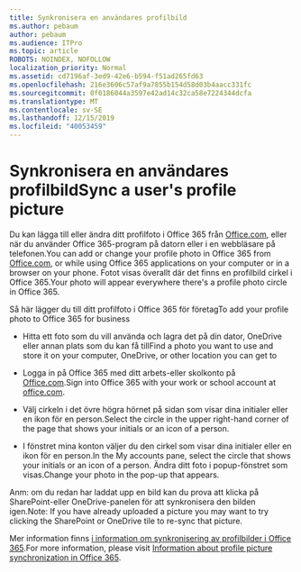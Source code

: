 ```yaml
---
title: Synkronisera en användares profilbild
ms.author: pebaum
author: pebaum
ms.audience: ITPro
ms.topic: article
ROBOTS: NOINDEX, NOFOLLOW
localization_priority: Normal
ms.assetid: cd7196af-3ed9-42e6-b594-f51ad265fd63
ms.openlocfilehash: 216e3606c57af9a7855b154d58d03b4aacc331fc
ms.sourcegitcommit: 0f0186044a3597e42ad14c32ca58e7224344dcfa
ms.translationtype: MT
ms.contentlocale: sv-SE
ms.lasthandoff: 12/15/2019
ms.locfileid: "40053459"
---
```

# <a name="sync-a-users-profile-picture"></a><span data-ttu-id="db332-102">Synkronisera en användares profilbild</span><span class="sxs-lookup"><span data-stu-id="db332-102">Sync a user's profile picture</span></span>

<span data-ttu-id="db332-103">Du kan lägga till eller ändra ditt profilfoto i Office 365 från [Office.com](http://www.office.com), eller när du använder Office 365-program på datorn eller i en webbläsare på telefonen.</span><span class="sxs-lookup"><span data-stu-id="db332-103">You can add or change your profile photo in Office 365 from [Office.com](http://www.office.com), or while using Office 365 applications on your computer or in a browser on your phone.</span></span> <span data-ttu-id="db332-104">Fotot visas överallt där det finns en profilbild cirkel i Office 365.</span><span class="sxs-lookup"><span data-stu-id="db332-104">Your photo will appear everywhere there's a profile photo circle in Office 365.</span></span>

<span data-ttu-id="db332-105">Så här lägger du till ditt profilfoto i Office 365 för företag</span><span class="sxs-lookup"><span data-stu-id="db332-105">To add your profile photo to Office 365 for business</span></span>

- <span data-ttu-id="db332-106">Hitta ett foto som du vill använda och lagra det på din dator, OneDrive eller annan plats som du kan få till</span><span class="sxs-lookup"><span data-stu-id="db332-106">Find a photo you want to use and store it on your computer, OneDrive, or other location you can get to</span></span>

- <span data-ttu-id="db332-107">Logga in på Office 365 med ditt arbets-eller skolkonto på [Office.com](http://www.office.com).</span><span class="sxs-lookup"><span data-stu-id="db332-107">Sign into Office 365 with your work or school account at [office.com](http://www.office.com).</span></span>

- <span data-ttu-id="db332-108">Välj cirkeln i det övre högra hörnet på sidan som visar dina initialer eller en ikon för en person.</span><span class="sxs-lookup"><span data-stu-id="db332-108">Select the circle in the upper right-hand corner of the page that shows your initials or an icon of a person.</span></span>

- <span data-ttu-id="db332-109">I fönstret mina konton väljer du den cirkel som visar dina initialer eller en ikon för en person.</span><span class="sxs-lookup"><span data-stu-id="db332-109">In the My accounts pane, select the circle that shows your initials or an icon of a person.</span></span> <span data-ttu-id="db332-110">Ändra ditt foto i popup-fönstret som visas.</span><span class="sxs-lookup"><span data-stu-id="db332-110">Change your photo in the pop-up that appears.</span></span>

<span data-ttu-id="db332-111">Anm: om du redan har laddat upp en bild kan du prova att klicka på SharePoint-eller OneDrive-panelen för att synkronisera den bilden igen.</span><span class="sxs-lookup"><span data-stu-id="db332-111">Note: If you have already uploaded a picture you may want to try clicking the SharePoint or OneDrive tile to re-sync that picture.</span></span>

<span data-ttu-id="db332-112">Mer information finns [i information om synkronisering av profilbilder i Office 365](https://support.office.com/article/information-about-profile-picture-synchronization-in-office-365-20594d76-d054-4af4-a660-401133e3d48a).</span><span class="sxs-lookup"><span data-stu-id="db332-112">For more information, please visit [Information about profile picture synchronization in Office 365](https://support.office.com/article/information-about-profile-picture-synchronization-in-office-365-20594d76-d054-4af4-a660-401133e3d48a).</span></span>
